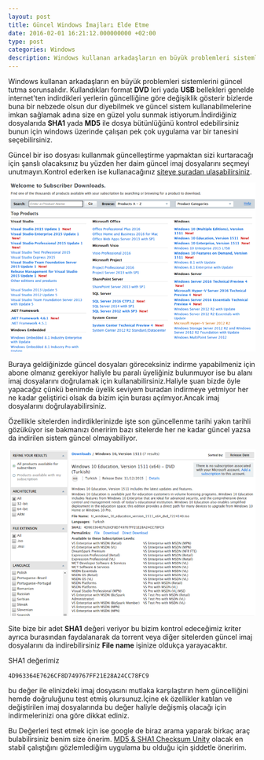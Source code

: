 ```yaml
---
layout: post
title: Güncel Windows İmajları Elde Etme
date: 2016-02-01 16:21:12.000000000 +02:00
type: post
categories: Windows
description: Windows kullanan arkadaşların en büyük problemleri sistemlerini güncel tutma sorunsalıdır. Kullandıkları format DVD leri yada USB bellekleri genelde
---
```


Windows kullanan arkadaşların en büyük problemleri sistemlerini güncel tutma sorunsalıdır. Kullandıkları format **DVD** leri yada **USB** bellekleri genelde internet'ten indirdikleri yerlerin güncelliğine göre değişiklik gösterir bizlerde buna bir nebzede olsun dur diyebilmek ve güncel sistem kullanabilmelerine imkan sağlamak adına size en güzel yolu sunmak istiyorum.İndirdiğiniz dosyalarıda **SHA1** yada **MD5** ile dosya bütünlüğünü kontrol edebilirsiniz bunun için windows üzerinde çalışan pek çok uygulama var bir tanesini seçebilirsiniz.

Güncel bir iso dosyası kullanmak güncelleştirme yapmaktan sizi kurtaracağı için şanslı olacaksınız bu yüzden her daim güncel imaj dosyalarını seçmeyi unutmayın.Kontrol ederken ise kullanacağınız [siteye şuradan ulaşabilirsiniz](https://msdn.microsoft.com/en-us/subscriptions/downloads/).

![windowsdownload](/assets/windowsdownload.png)

Buraya geldiğinizde güncel dosyaları göreceksiniz indirme yapabilmeniz için abone olmanız gerekiyor haliyle bu paralı üyeliğiniz bulunmuyor ise bu alanı imaj dosyalarını doğrulamak için kullanabilirsiniz.Haliyle şuan bizde öyle yapacağız çünkü benimde üyelik seviyem buradan indirmeye yetmiyor her ne kadar geliştirici olsak da bizim için burası açılmıyor.Ancak imaj dosyalarını doğrulayabilirsiniz.

Özellikle sitelerden indirdiklerinizde işte son güncellenme tarihi yakın tarihli gözüküyor ise bakmanızı öneririm bazı sitelerde her ne kadar güncel yazsa da indirilen sistem güncel olmayabiliyor.

![windows10downloadgorsel1](/assets/windows10downloadgorsel1.png)

Site bize bir adet **SHA1** değeri veriyor bu bizim kontrol edeceğimiz kriter ayrıca burasından faydalanarak da torrent veya diğer sitelerden güncel imaj dosyalarını da indirebilirsiniz **File name** işinize oldukça yarayacaktır.

SHA1 değerimiz

    4D963364E7626CF8D749767FF21E28A24CC78FC9

bu değer ile elinizdeki imaj dosyasını mutlaka karşılaştırın hem güncelliğini hemde doğruluğunu test etmiş olursunuz.İçine ek özellikler katılan ve değiştirilen imaj dosyalarında bu değer haliyle değişmiş olacağı için indirmelerinizi ona göre dikkat ediniz.

Bu Değerleri test etmek için ise google de biraz arama yaparak birkaç araç bulabilirsiniz benim size önerim. [MD5 & SHA1 Checksum Unity](http://download.cnet.com/MD5-SHA-Checksum-Utility/3000-2092_4-10911445.html) olacak en stabil&nbsp;çalıştığını gözlemlediğim uygulama bu olduğu için şiddetle öneririm.
